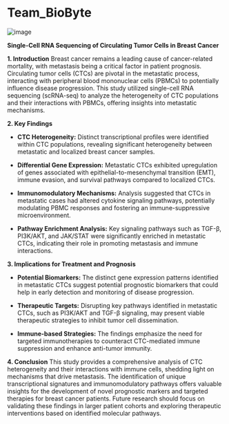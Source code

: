 # Team_BioByte

![image](https://github.com/user-attachments/assets/b977fd30-56fd-4844-b3e8-a9b8554e51b4)

**Single-Cell RNA Sequencing of Circulating Tumor Cells in Breast Cancer**

**1. Introduction**  Breast cancer remains a leading cause of cancer-related mortality, with metastasis being a critical factor in patient prognosis. Circulating tumor cells (CTCs) are pivotal in the metastatic process, interacting with peripheral blood mononuclear cells (PBMCs) to potentially influence disease progression. This study utilized single-cell RNA sequencing (scRNA-seq) to analyze the heterogeneity of CTC populations and their interactions with PBMCs, offering insights into metastatic mechanisms.

**2. Key Findings**

+ **CTC Heterogeneity:** Distinct transcriptional profiles were identified within CTC populations, revealing significant heterogeneity between metastatic and localized breast cancer samples.

+ **Differential Gene Expression:** Metastatic CTCs exhibited upregulation of genes associated with epithelial-to-mesenchymal transition (EMT), immune evasion, and survival pathways compared to localized CTCs.

+ **Immunomodulatory Mechanisms:** Analysis suggested that CTCs in metastatic cases had altered cytokine signaling pathways, potentially modulating PBMC responses and fostering an immune-suppressive microenvironment.

+ **Pathway Enrichment Analysis:** Key signaling pathways such as TGF-β, PI3K/AKT, and JAK/STAT were significantly enriched in metastatic CTCs, indicating their role in promoting metastasis and immune interactions.

**3. Implications for Treatment and Prognosis**

+ **Potential Biomarkers:** The distinct gene expression patterns identified in metastatic CTCs suggest potential prognostic biomarkers that could help in early detection and monitoring of disease progression.

+ **Therapeutic Targets:** Disrupting key pathways identified in metastatic CTCs, such as PI3K/AKT and TGF-β signaling, may present viable therapeutic strategies to inhibit tumor cell dissemination.

+ **Immune-based Strategies:** The findings emphasize the need for targeted immunotherapies to counteract CTC-mediated immune suppression and enhance anti-tumor immunity.

**4. Conclusion** This study provides a comprehensive analysis of CTC heterogeneity and their interactions with immune cells, shedding light on mechanisms that drive metastasis. The identification of unique transcriptional signatures and immunomodulatory pathways offers valuable insights for the development of novel prognostic markers and targeted therapies for breast cancer patients. Future research should focus on validating these findings in larger patient cohorts and exploring therapeutic interventions based on identified molecular pathways.
